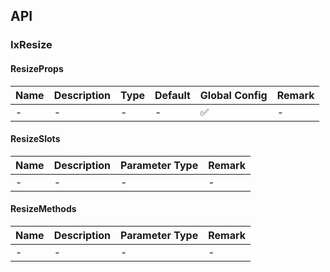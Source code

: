 ## API

### IxResize

#### ResizeProps

| Name | Description | Type | Default | Global Config | Remark |
| --- | --- | --- | --- | --- | --- |
| - | - | - | - | ✅ | - |

#### ResizeSlots

| Name | Description | Parameter Type | Remark |
| --- | --- | --- | --- |
| - | - | - | - |

#### ResizeMethods

| Name | Description | Parameter Type | Remark |
| --- | --- | --- | --- |
| - | - | - | - |
